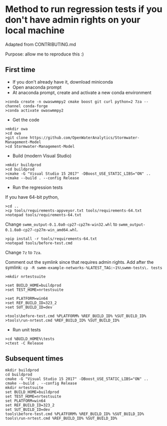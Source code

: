 # Method to run regression tests if you don't have admin rights on your local machine
Adapted from CONTRIBUTING.md

Purpose: allow me to reproduce this :)

## First time

- If you don't already have it, download miniconda
- Open anaconda prompt
- At anaconda prompt, create and activate a new conda environment

```
>conda create -n owaswmmpy2 cmake boost git curl python=2 7za --channel conda-forge
>conda activate owaswmmpy2
```

- Get the code
```
>mkdir owa
>cd owa
>git clone https://github.com/OpenWaterAnalytics/Stormwater-Management-Model
>cd Stormwater-Management-Model
```

- Build (modern Visual Studio)
```
>mkdir buildprod
>cd buildprod
>cmake -G "Visual Studio 15 2017" -DBoost_USE_STATIC_LIBS="ON" ..
>cmake --build . --config Release
```

- Run the regression tests

If you have 64-bit python, 
```
>cd ..
>cp tools/requirements-appveyor.txt tools/requirements-64.txt
>notepad tools/requirements-64.txt
```
Change ```swmm_output-0.1.0a0-cp27-cp27m-win32.whl``` to ```swmm_output-0.1.0a0-cp27-cp27m-win_amd64.whl```.

```
>pip install -r tools/requirements-64.txt
>notepad tools/before-test.cmd
```
Change ```7z``` to ```7za```.

Comment out the symlink since that requires admin rights.
Add after the symlink:
```cp -R swmm-example-networks-%LATEST_TAG:~1%\swmm-tests\. tests```
```
>mkdir nrtestsuite

>set BUILD_HOME=buildprod
>set TEST_HOME=nrtestsuite

>set PLATFORM=win64
>set REF_BUILD_ID=323_2
>set SUT_BUILD_ID=dev

>tools\before-test.cmd %PLATFORM% %REF_BUILD_ID% %SUT_BUILD_ID%
>tools\run-nrtest.cmd %REF_BUILD_ID% %SUT_BUILD_ID%
```

- Run unit tests
```
>cd %BUILD_HOME%\tests
>ctest -C Release
```



## Subsequent times

```
mkdir buildprod
cd buildprod
cmake -G "Visual Studio 15 2017" -DBoost_USE_STATIC_LIBS="ON" ..
cmake --build . --config Release
mkdir nrtestsuite
set BUILD_HOME=buildprod
set TEST_HOME=nrtestsuite
set PLATFORM=win64
set REF_BUILD_ID=323_2
set SUT_BUILD_ID=dev
tools\before-test.cmd %PLATFORM% %REF_BUILD_ID% %SUT_BUILD_ID%
tools\run-nrtest.cmd %REF_BUILD_ID% %SUT_BUILD_ID%

```

